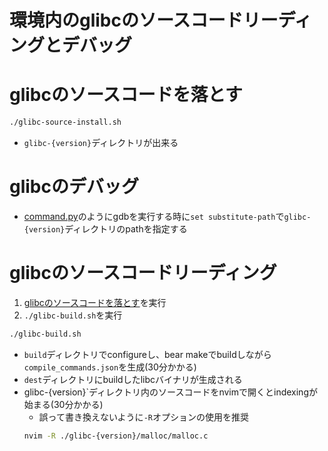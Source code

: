 # 環境内のglibcのソースコードリーディングとデバッグ

# glibcのソースコードを落とす

```bash
./glibc-source-install.sh
```

- `glibc-{version}`ディレクトリが出来る

# glibcのデバッグ

- [command.py](../heap/day1/command.py)のようにgdbを実行する時に`set substitute-path`で`glibc-{version}`ディレクトリのpathを指定する

# glibcのソースコードリーディング

1. [glibcのソースコードを落とす](#glibcのソースコードを落とす)を実行
2. `./glibc-build.sh`を実行
```bash
./glibc-build.sh
```
- `build`ディレクトリでconfigureし、bear makeでbuildしながら`compile_commands.json`を生成(30分かかる)
-  `dest`ディレクトリにbuildしたlibcバイナリが生成される
- glibc-{version}`ディレクトリ内のソースコードをnvimで開くとindexingが始まる(30分かかる)
  - 誤って書き換えないように`-R`オプションの使用を推奨
  ```bash
  nvim -R ./glibc-{version}/malloc/malloc.c
  ``` 
